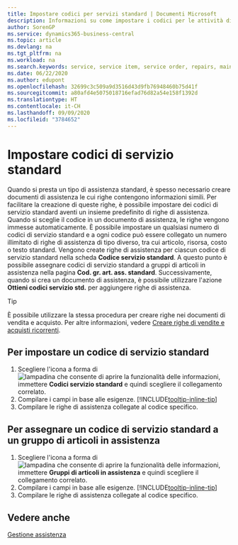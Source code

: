 ```yaml
---
title: Impostare codici per servizi standard | Documenti Microsoft
description: Informazioni su come impostare i codici per le attività di assistenza eseguite di frequente.
author: SorenGP
ms.service: dynamics365-business-central
ms.topic: article
ms.devlang: na
ms.tgt_pltfrm: na
ms.workload: na
ms.search.keywords: service, service item, service order, repairs, maintenance
ms.date: 06/22/2020
ms.author: edupont
ms.openlocfilehash: 32699c3c509a9d3516d43d9fb76948460b75d41f
ms.sourcegitcommit: a80afd4e5075018716efad76d82a54e158f1392d
ms.translationtype: HT
ms.contentlocale: it-CH
ms.lasthandoff: 09/09/2020
ms.locfileid: "3784652"
---
```

# <a name="set-up-standard-service-codes"></a>Impostare codici di servizio standard

Quando si presta un tipo di assistenza standard, è spesso necessario creare documenti di assistenza le cui righe contengono informazioni simili. Per facilitare la creazione di queste righe, è possibile impostare dei codici di servizio standard aventi un insieme predefinito di righe di assistenza. Quando si sceglie il codice in un documento di assistenza, le righe vengono immesse automaticamente. È possibile impostare un qualsiasi numero di codici di servizio standard e a ogni codice può essere collegato un numero illimitato di righe di assistenza di tipo diverso, tra cui articolo, risorsa, costo o testo standard. Vengono create righe di assistenza per ciascun codice di servizio standard nella scheda **Codice servizio standard**. A questo punto è possibile assegnare codici di servizio standard a gruppi di articoli in assistenza nella pagina **Cod. gr. art. ass. standard**. Successivamente, quando si crea un documento di assistenza, è possibile utilizzare l'azione **Ottieni codici servizio std.** per aggiungere righe di assistenza.  
  
> [!Tip]
> È possibile utilizzare la stessa procedura per creare righe nei documenti di vendita e acquisto. Per altre informazioni, vedere [Creare righe di vendite e acquisti ricorrenti](sales-how-work-standard-lines.md).  
  
## <a name="to-set-up-a-standard-service-code"></a>Per impostare un codice di servizio standard

1. Scegliere l'icona a forma di ![lampadina che consente di aprire la funzionalità delle informazioni](media/ui-search/search_small.png "Informazioni sull'operazione che si desidera eseguire"), immettere **Codici servizio standard** e quindi scegliere il collegamento correlato.  
2. Compilare i campi in base alle esigenze. [!INCLUDE[tooltip-inline-tip](includes/tooltip-inline-tip_md.md)]  
3. Compilare le righe di assistenza collegate al codice specifico.  

## <a name="to-assign-a-standard-service-code-to-a-service-item-group"></a>Per assegnare un codice di servizio standard a un gruppo di articoli in assistenza

1. Scegliere l'icona a forma di ![lampadina che consente di aprire la funzionalità delle informazioni](media/ui-search/search_small.png "Informazioni sull'operazione che si desidera eseguire"), immettere **Gruppi di articoli in assistenza** e quindi scegliere il collegamento correlato.  
2. Compilare i campi in base alle esigenze. [!INCLUDE[tooltip-inline-tip](includes/tooltip-inline-tip_md.md)]
3. Compilare le righe di assistenza collegate al codice specifico.  

## <a name="see-also"></a>Vedere anche

[Gestione assistenza](service-service.md)